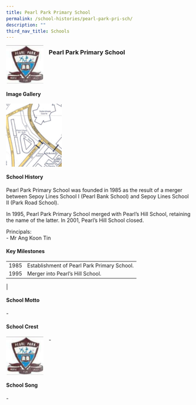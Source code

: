 ```yaml
---
title: Pearl Park Primary School
permalink: /school-histories/pearl-park-pri-sch/
description: ""
third_nav_title: Schools
---
```

<img src="/images/pearlparkpri1.png" style="width:20%;margin-right:15px;" align = "left">

### **Pearl Park Primary School**

<br clear="left">

#### **Image Gallery**

<p><a href="/images/pearlparkpri2.jpg">  
<img src="/images/pearlparkpri2.jpg" style="width:30%;margin-right:15px;" align = "left">
</a></p>

<br clear="left">

#### **School History**
Pearl Park Primary School was founded in 1985 as the result of a merger between Sepoy Lines School I (Pearl Bank School) and Sepoy Lines School II (Park Road School). 

In 1995, Pearl Park Primary School merged with Pearl’s Hill School, retaining the name of the latter. In 2001, Pearl’s Hill School closed. 

Principals:<br>
\- Mr Ang Koon Tin 

#### **Key Milestones**

|  |  |
|:---:|---|
| 1985 | Establishment of Pearl Park Primary School. |
| 1995 | Merger into Pearl’s Hill School. |
|

#### **School Motto**
\-

#### **School Crest**
<img src="/images/pearlparkpri1.png" style="width:20%;margin-right:15px;" align = "left">

\-

<br clear="left">

#### **School Song**
\-